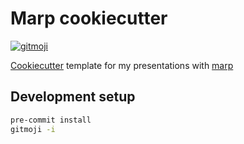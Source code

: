 # Marp cookiecutter

[![gitmoji](https://img.shields.io/badge/gitmoji-%20😜%20😍-FFDD67.svg)](https://gitmoji.dev)

[Cookiecutter](https://github.com/cookiecutter/cookiecutter) template for my
presentations with [marp](https://marpit.marp.app/)


## Development setup

```bash
pre-commit install
gitmoji -i
```
